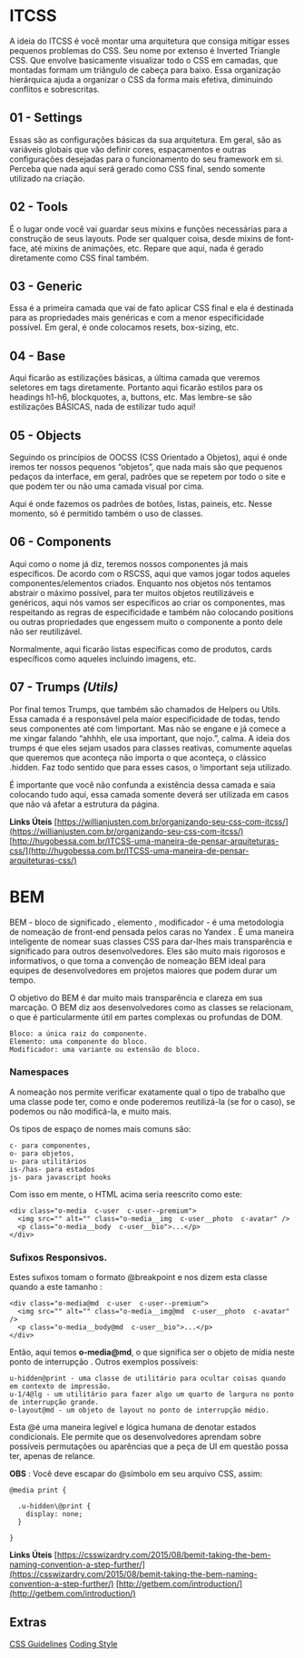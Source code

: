 # ITCSS
A ideia do ITCSS é você montar uma arquitetura que consiga mitigar esses pequenos problemas do CSS. Seu nome por extenso é Inverted Triangle CSS. Que envolve basicamente visualizar todo o CSS em camadas, que montadas formam um triângulo de cabeça para baixo. Essa organização hierárquica ajuda a organizar o CSS da forma mais efetiva, diminuindo conflitos e sobrescritas.

## 01 - Settings
Essas são as configurações básicas da sua arquitetura. Em geral, são as variáveis globais que vão definir cores, espaçamentos e outras configurações desejadas para o funcionamento do seu framework em si. Perceba que nada aqui será gerado como CSS final, sendo somente utilizado na criação.

## 02 - Tools
É o lugar onde você vai guardar seus mixins e funções necessárias para a construção de seus layouts. Pode ser qualquer coisa, desde mixins de font-face, até mixins de animações, etc. Repare que aqui, nada é gerado diretamente como CSS final também.

## 03 - Generic
Essa é a primeira camada que vai de fato aplicar CSS final e ela é destinada para as propriedades mais genéricas e com a menor especificidade possível. Em geral, é onde colocamos resets, box-sizing, etc.

## 04 - Base
Aqui ficarão as estilizações básicas, a última camada que veremos seletores em tags diretamente. Portanto aqui ficarão estilos para os headings h1-h6, blockquotes, a, buttons, etc. Mas lembre-se são estilizações BÁSICAS, nada de estilizar tudo aqui!

## 05 - Objects
Seguindo os princípios de OOCSS (CSS Orientado a Objetos), aqui é onde iremos ter nossos pequenos “objetos”, que nada mais são que pequenos pedaços da interface, em geral, padrões que se repetem por todo o site e que podem ter ou não uma camada visual por cima.

Aqui é onde fazemos os padrões de botões, listas, paineis, etc. Nesse momento, só é permitido também o uso de classes.

## 06 - Components
Aqui como o nome já diz, teremos nossos componentes já mais específicos. De acordo com o RSCSS, aqui que vamos jogar todos aqueles componentes/elementos criados. Enquanto nos objetos nós tentamos abstrair o máximo possível, para ter muitos objetos reutilizáveis e genéricos, aqui nós vamos ser específicos ao criar os componentes, mas respeitando as regras de especificidade e também não colocando positions ou outras propriedades que engessem muito o componente a ponto dele não ser reutilizável.

Normalmente, aqui ficarão listas específicas como de produtos, cards específicos como aqueles incluindo imagens, etc.

## 07 - Trumps _(Utils)_
Por final temos Trumps, que  também são chamados de Helpers ou Utils. Essa camada é a responsável pela maior especificidade de todas, tendo seus componentes até com !important. Mas não se engane e já comece a me xingar falando “ahhhh, ele usa important, que nojo.”, calma. A ideia dos trumps é que eles sejam usados para classes reativas, comumente aquelas que queremos que aconteça não importa o que aconteça, o clássico .hidden. Faz todo sentido que para esses casos, o !important seja utilizado.

É importante que você não confunda a existência dessa camada e saia colocando tudo aqui, essa camada somente deverá ser utilizada em casos que não vá afetar a estrutura da página.

**Links Úteis**
[https://willianjusten.com.br/organizando-seu-css-com-itcss/](https://willianjusten.com.br/organizando-seu-css-com-itcss/)
[http://hugobessa.com.br/ITCSS-uma-maneira-de-pensar-arquiteturas-css/](http://hugobessa.com.br/ITCSS-uma-maneira-de-pensar-arquiteturas-css/)

#  BEM
BEM - bloco de significado , elemento , modificador - é uma metodologia de nomeação de front-end pensada pelos caras no Yandex . É uma maneira inteligente de nomear suas classes CSS para dar-lhes mais transparência e significado para outros desenvolvedores. Eles são muito mais rigorosos e informativos, o que torna a convenção de nomeação BEM ideal para equipes de desenvolvedores em projetos maiores que podem durar um tempo.

O objetivo do BEM é dar muito mais transparência e clareza em sua marcação. O BEM diz aos desenvolvedores como as classes se relacionam, o que é particularmente útil em partes complexas ou profundas de DOM.

```
Bloco: a única raiz do componente.
Elemento: uma componente do bloco.
Modificador: uma variante ou extensão do bloco.
```


### Namespaces
A nomeação nos permite verificar exatamente qual o tipo de trabalho que uma classe pode ter, como e onde poderemos reutilizá-la (se for o caso), se podemos ou não modificá-la, e muito mais.

Os tipos de espaço de nomes mais comuns são:
```
c- para componentes,
o- para objetos,
u- para utilitários
is-/has- para estados
js- para javascript hooks
```

Com isso em mente, o HTML acima seria reescrito como este:
```
<div class="o-media  c-user  c-user--premium">
  <img src="" alt="" class="o-media__img  c-user__photo  c-avatar" />
  <p class="o-media__body  c-user__bio">...</p>
</div>
```
### Sufixos Responsivos.
Estes sufixos tomam o formato @breakpoint e nos dizem esta classe quando a este tamanho :

```
<div class="o-media@md  c-user  c-user--premium">
  <img src="" alt="" class="o-media__img@md  c-user__photo  c-avatar" />
  <p class="o-media__body@md  c-user__bio">...</p>
</div>
```

Então, aqui temos **o-media@md**, o que significa ser o objeto de mídia neste ponto de interrupção . Outros exemplos possíveis:

```
u-hidden@print - uma classe de utilitário para ocultar coisas quando em contexto de impressão.
u-1/4@lg - um utilitário para fazer algo um quarto de largura no ponto de interrupção grande.
o-layout@md - um objeto de layout no ponto de interrupção médio.
```

Esta @é uma maneira legível e lógica humana de denotar estados condicionais. Ele permite que os desenvolvedores aprendam sobre possíveis permutações ou aparências que a peça de UI em questão possa ter, apenas de relance.

**OBS** :  Você deve escapar do @símbolo em seu arquivo CSS, assim:

```
@media print {

  .u-hidden\@print {
    display: none;
  }

}
```
**Links Úteis**
[https://csswizardry.com/2015/08/bemit-taking-the-bem-naming-convention-a-step-further/](https://csswizardry.com/2015/08/bemit-taking-the-bem-naming-convention-a-step-further/)
[http://getbem.com/introduction/](http://getbem.com/introduction/)

## Extras
[CSS Guidelines](https://cssguidelin.es/)
[Coding Style](https://github.com/LFeh/coding-style#css)

